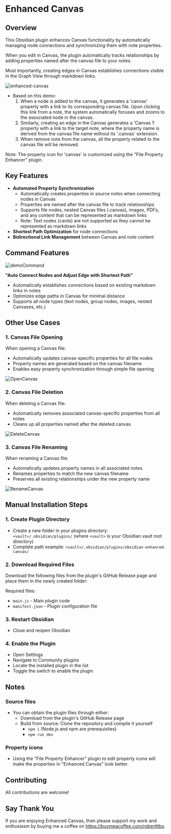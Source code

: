 # Enhanced Canvas
## Overview

This Obsidian plugin enhances Canvas functionality by automatically managing node connections and synchronizing them with note properties. 

When you edit in Canvas, the plugin automatically tracks relationships by adding properties named after the canvas file to your notes. 

Most importantly, creating edges in Canvas establishes connections visible in the Graph View through markdown links.

![enhanced-canvas](./Attachments/demo.gif)

- Based on this demo:
  1. When a node is added to the canvas, it generates a 'canvas' property with a link to its corresponding canvas file. Upon clicking this link from a note, the system automatically focuses and zooms to the associated node in the canvas.
  2. Similarly, creating an edge in the Canvas generates a 'Canvas 1' property with a link to the target note, where the property name is derived from the canvas file name without its '.canvas' extension.
  3. When remove note from the canvas, all the property related to the canvas file will be removed.

Note: The property icon for 'canvas' is customized using the "File Property Enhancer" plugin.

## Key Features

- **Automated Property Synchronization**
  - Automatically creates properties in source notes when connecting nodes in Canvas
  - Properties are named after the canvas file to track relationships
  - Supports file nodes, nested Canvas files (.canvas), images, PDFs, and any content that can be represented as markdown links
  - Note: Text nodes (cards) are not supported as they cannot be represented as markdown links
- **Shortest Path Optimization** for node connections
- **Bidirectional Link Management** between Canvas and note content

## Command Features


![demoCommand](./Attachments/demoCommand.gif)

**"Auto Connect Nodes and Adjust Edge with Shortest Path"**
- Automatically establishes connections based on existing markdown links in notes
- Optimizes edge paths in Canvas for minimal distance
- Supports all node types (text nodes, group nodes, images, nested Canvases, etc.)

## Other Use Cases

### 1. Canvas File Opening
When opening a Canvas file:
- Automatically updates canvas-specific properties for all file nodes
- Property names are generated based on the canvas filename
- Enables easy property synchronization through simple file opening

![OpenCanvas](./Attachments/OpenCanvas.gif)

### 2. Canvas File Deletion
When deleting a Canvas file:
- Automatically removes associated canvas-specific properties from all notes
- Cleans up all properties named after the deleted canvas

![DeleteCanvas](./Attachments/DeleteCanvas.gif)

### 3. Canvas File Renaming
When renaming a Canvas file:
- Automatically updates property names in all associated notes
- Renames properties to match the new canvas filename
- Preserves all existing relationships under the new property name

![RenameCanvas](./Attachments/RenameCanvas.gif)



## Manual Installation Steps

### 1. Create Plugin Directory
- Create a new folder in your plugins directory: `<vault>/.obsidian/plugins/`
  (where `<vault>` is your Obsidian vault root directory)
- Complete path example: `<vault>/.obsidian/plugins/obsidian-enhanced-canvas/`

### 2. Download Required Files
Download the following files from the plugin's GitHub Release page and place them in the newly created folder:

Required files:
- `main.js` - Main plugin code
- `manifest.json` - Plugin configuration file

### 3. Restart Obsidian
- Close and reopen Obsidian

### 4. Enable the Plugin
- Open Settings
- Navigate to Community plugins
- Locate the installed plugin in the list
- Toggle the switch to enable the plugin

## Notes

### Source files
- You can obtain the plugin files through either:
  	- Download from the plugin's GitHub Release page
	- Build from source: Clone the repository and compile it yourself
		- `npm i` (Node.js and npm are prerequisites)
		- `npm run dev`

### Property icons

- Using the "File Property Enhancer" plugin to edit property icons will make the properties in "Enhanced Canvas" look better.


## Contributing

All contributions are welcome! 

## Say Thank You
If you are enjoying Enhanced Canvas, then please support my work and enthusiasm by buying me a coffee on https://buymeacoffee.com/robertttbs.
